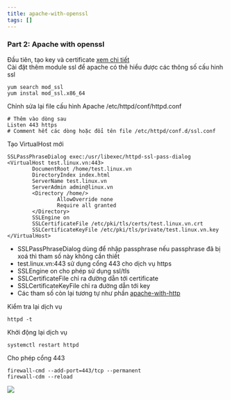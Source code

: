 ```yaml
---
title: apache-with-openssl
tags: []
---
```


### Part 2: Apache with openssl
Đầu tiên, tạo key và certificate [xem chi tiết](https://github.com/nicehs/webserver/blob/main/openssl.md)  
Cài đặt thêm module ssl để apache có thê hiểu được các thông số cấu hinh ssl  
```
yum search mod_ssl
yum instal mod_ssl.x86_64
```
Chỉnh sửa lại file cấu hình Apache /etc/httpd/conf/httpd.conf
```
# Thêm vào dòng sau
Listen 443 https
# Comment hết các dòng hoặc đổi tên file /etc/httpd/conf.d/ssl.conf
```
Tạo VirtualHost mới
```
SSLPassPhraseDialog exec:/usr/libexec/httpd-ssl-pass-dialog
<VirtualHost test.linux.vn:443>
        DocumentRoot /home/test.linux.vn
        DirectoryIndex index.html
        ServerName test.linux.vn
        ServerAdmin admin@linux.vn
        <Directory /home/>
                AllowOverride none
                Require all granted
        </Directory>
        SSLEngine on
        SSLCertificateFile /etc/pki/tls/certs/test.linux.vn.crt
        SSLCertificateKeyFile /etc/pki/tls/private/test.linux.vn.key
</VirtualHost>
```
- SSLPassPhraseDialog dùng để nhập passphrase nếu passphrase đã bị xoá thì tham số này không cần thiết
- test.linux.vn:443 sử dụng cổng 443 cho dịch vụ https
- SSLEngine on cho phép sử dụng ssl/tls
- SSLCertificateFile chỉ ra đường dẫn tới certificate
- SSLCertificateKeyFile chỉ ra đường dẫn tới key
- Các tham số còn lại tương tự như phần [apache-with-http](https://github.com/nicehs/webserver/blob/main/apache/apache-with-http.md)

Kiểm tra lại dịch vụ
```
httpd -t
```
Khởi động lại dịch vụ
```
systemctl restart httpd
```
Cho phép cổng 443
```
firewall-cmd --add-port=443/tcp --permanent
firewall-cdm --reload
```
![](image-kky7oyff.png)
